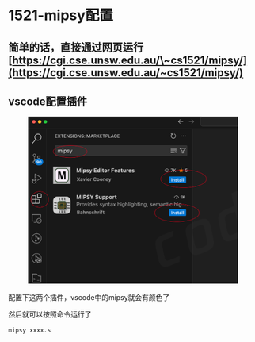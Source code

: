 # 1521-mipsy配置

## 简单的话，直接通过网页运行[https://cgi.cse.unsw.edu.au/\~cs1521/mipsy/](https://cgi.cse.unsw.edu.au/~cs1521/mipsy/)



## vscode配置插件

<figure><img src=".gitbook/assets/image (13).png" alt=""><figcaption></figcaption></figure>

配置下这两个插件，vscode中的mipsy就会有颜色了

然后就可以按照命令运行了

```shell
mipsy xxxx.s
```
